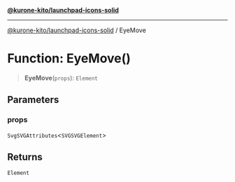 [**@kurone-kito/launchpad-icons-solid**](../README.md)

***

[@kurone-kito/launchpad-icons-solid](../globals.md) / EyeMove

# Function: EyeMove()

> **EyeMove**(`props`): `Element`

## Parameters

### props

`SvgSVGAttributes`\<`SVGSVGElement`\>

## Returns

`Element`
